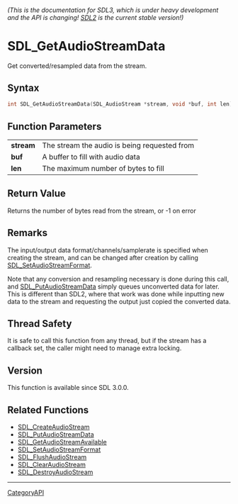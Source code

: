 ###### (This is the documentation for SDL3, which is under heavy development and the API is changing! [SDL2](https://wiki.libsdl.org/SDL2/) is the current stable version!)
# SDL_GetAudioStreamData

Get converted/resampled data from the stream.

## Syntax

```c
int SDL_GetAudioStreamData(SDL_AudioStream *stream, void *buf, int len);

```

## Function Parameters

|                |                                              |
| -------------- | -------------------------------------------- |
| **stream**     | The stream the audio is being requested from |
| **buf**        | A buffer to fill with audio data             |
| **len**        | The maximum number of bytes to fill          |

## Return Value

Returns the number of bytes read from the stream, or -1 on error

## Remarks

The input/output data format/channels/samplerate is specified when creating
the stream, and can be changed after creation by calling
[SDL_SetAudioStreamFormat](SDL_SetAudioStreamFormat.md).

Note that any conversion and resampling necessary is done during this call,
and [SDL_PutAudioStreamData](SDL_PutAudioStreamData.md) simply queues
unconverted data for later. This is different than SDL2, where that work
was done while inputting new data to the stream and requesting the output
just copied the converted data.

## Thread Safety

It is safe to call this function from any thread, but if the stream has a
callback set, the caller might need to manage extra locking.

## Version

This function is available since SDL 3.0.0.

## Related Functions

* [SDL_CreateAudioStream](SDL_CreateAudioStream.md)
* [SDL_PutAudioStreamData](SDL_PutAudioStreamData.md)
* [SDL_GetAudioStreamAvailable](SDL_GetAudioStreamAvailable.md)
* [SDL_SetAudioStreamFormat](SDL_SetAudioStreamFormat.md)
* [SDL_FlushAudioStream](SDL_FlushAudioStream.md)
* [SDL_ClearAudioStream](SDL_ClearAudioStream.md)
* [SDL_DestroyAudioStream](SDL_DestroyAudioStream.md)

----
[CategoryAPI](CategoryAPI.md)
